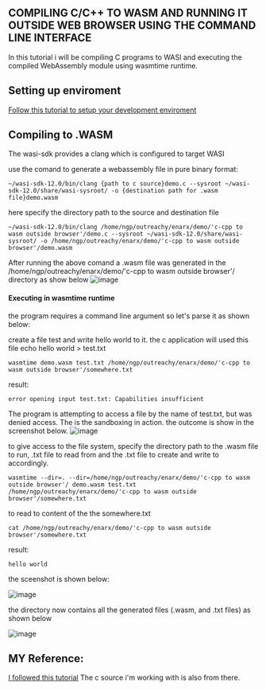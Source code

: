 
## COMPILING C/C++ TO WASM AND RUNNING IT OUTSIDE WEB BROWSER USING THE COMMAND LINE INTERFACE
In this tutorial i will be compiling C programs to WASI and executing the compiled WebAssembly module using wasmtime runtime.

## Setting up enviroment
[Follow this tutorial to setup your development enviroment](https://github.com/paulnwoko/outreachy/tree/main/NGP/Setting%20up%20development%20enviroment%20for%20compiling%20and%20running%20wasm)


## Compiling to .WASM

The wasi-sdk provides a clang which is configured to target WASI

use the comand to generate a webassembly file in pure binary format:

    ~/wasi-sdk-12.0/bin/clang {path to c source}demo.c --sysroot ~/wasi-sdk-12.0/share/wasi-sysroot/ -o {destination path for .wasm file}demo.wasm
    
here specify the directory path to the source and destination file

    ~/wasi-sdk-12.0/bin/clang /home/ngp/outreachy/enarx/demo/'c-cpp to wasm outside browser'/demo.c --sysroot ~/wasi-sdk-12.0/share/wasi-sysroot/ -o /home/ngp/outreachy/enarx/demo/'c-cpp to wasm outside browser'/demo.wasm

    
After running the above comand a .wasm file was generated in the /home/ngp/outreachy/enarx/demo/'c-cpp to wasm outside browser'/ directory as show below
![image](https://user-images.githubusercontent.com/42975388/139062884-eadd5875-7eed-4bea-ad19-531ca2017786.png)


#### Executing in wasmtime runtime

the program requires a command line argument so let's parse it as shown below:

create a file test and write hello world to it. the c application will used this file
    echo hello world > test.txt
    
    wasmtime demo.wasm test.txt /home/ngp/outreachy/enarx/demo/'c-cpp to wasm outside browser'/somewhere.txt
    
result:

    error opening input test.txt: Capabilities insufficient

The program is attempting to access a file by the name of test.txt, but was denied access. The is the sandboxing in action. 
the outcome is show in the screenshot below.
![image](https://user-images.githubusercontent.com/42975388/139066691-8fa73540-22b4-4f98-b6c5-ae2fbd9f52ae.png)


to give access to the file system, specify the directory path to the .wasm file to run, .txt file to read from and the .txt file to create and write to accordingly.

    wasmtime --dir=. --dir=/home/ngp/outreachy/enarx/demo/'c-cpp to wasm outside browser'/ demo.wasm test.txt /home/ngp/outreachy/enarx/demo/'c-cpp to wasm outside browser'/somewhere.txt

to read to content of the the somewhere.txt

    cat /home/ngp/outreachy/enarx/demo/'c-cpp to wasm outside browser'/somewhere.txt
    
result:  

    hello world
    
the sceenshot is shown below:

![image](https://user-images.githubusercontent.com/42975388/139064974-468ec883-9648-44df-93ef-c468cc659cf8.png)


the directory now contains all the generated files (.wasm, and .txt files) as shown below

![image](https://user-images.githubusercontent.com/42975388/139068579-35a4db27-e692-4caf-9fa5-69da8e417ced.png)


## MY Reference:
[I followed this tutorial](https://github.com/bytecodealliance/wasmtime/blob/main/docs/WASI-tutorial.md#executing-in-wasmtime-runtime)
The c source i'm working with is also from there.

